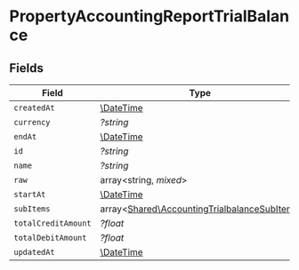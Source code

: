 # PropertyAccountingReportTrialBalance


## Fields

| Field                                                                                               | Type                                                                                                | Required                                                                                            | Description                                                                                         |
| --------------------------------------------------------------------------------------------------- | --------------------------------------------------------------------------------------------------- | --------------------------------------------------------------------------------------------------- | --------------------------------------------------------------------------------------------------- |
| `createdAt`                                                                                         | [\DateTime](https://www.php.net/manual/en/class.datetime.php)                                       | :heavy_minus_sign:                                                                                  | N/A                                                                                                 |
| `currency`                                                                                          | *?string*                                                                                           | :heavy_minus_sign:                                                                                  | N/A                                                                                                 |
| `endAt`                                                                                             | [\DateTime](https://www.php.net/manual/en/class.datetime.php)                                       | :heavy_minus_sign:                                                                                  | N/A                                                                                                 |
| `id`                                                                                                | *?string*                                                                                           | :heavy_minus_sign:                                                                                  | N/A                                                                                                 |
| `name`                                                                                              | *?string*                                                                                           | :heavy_minus_sign:                                                                                  | N/A                                                                                                 |
| `raw`                                                                                               | array<string, *mixed*>                                                                              | :heavy_minus_sign:                                                                                  | N/A                                                                                                 |
| `startAt`                                                                                           | [\DateTime](https://www.php.net/manual/en/class.datetime.php)                                       | :heavy_minus_sign:                                                                                  | N/A                                                                                                 |
| `subItems`                                                                                          | array<[Shared\AccountingTrialbalanceSubItem](../../Models/Shared/AccountingTrialbalanceSubItem.md)> | :heavy_minus_sign:                                                                                  | N/A                                                                                                 |
| `totalCreditAmount`                                                                                 | *?float*                                                                                            | :heavy_minus_sign:                                                                                  | N/A                                                                                                 |
| `totalDebitAmount`                                                                                  | *?float*                                                                                            | :heavy_minus_sign:                                                                                  | N/A                                                                                                 |
| `updatedAt`                                                                                         | [\DateTime](https://www.php.net/manual/en/class.datetime.php)                                       | :heavy_minus_sign:                                                                                  | N/A                                                                                                 |